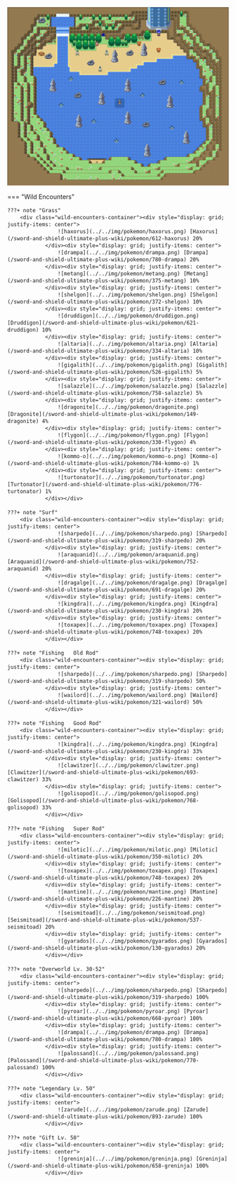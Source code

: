 <img src="../../img/routes/Wild Area 9 (Dragon).png" alt="Wild Area 9 (Dragon)"/>

=== "Wild Encounters"


	???+ note "Grass"
		<div class="wild-encounters-container"><div style="display: grid; justify-items: center">
                    ![haxorus](../../img/pokemon/haxorus.png) [Haxorus](/sword-and-shield-ultimate-plus-wiki/pokemon/612-haxorus) 20%
                </div><div style="display: grid; justify-items: center">
                    ![drampa](../../img/pokemon/drampa.png) [Drampa](/sword-and-shield-ultimate-plus-wiki/pokemon/780-drampa) 20%
                </div><div style="display: grid; justify-items: center">
                    ![metang](../../img/pokemon/metang.png) [Metang](/sword-and-shield-ultimate-plus-wiki/pokemon/375-metang) 10%
                </div><div style="display: grid; justify-items: center">
                    ![shelgon](../../img/pokemon/shelgon.png) [Shelgon](/sword-and-shield-ultimate-plus-wiki/pokemon/372-shelgon) 10%
                </div><div style="display: grid; justify-items: center">
                    ![druddigon](../../img/pokemon/druddigon.png) [Druddigon](/sword-and-shield-ultimate-plus-wiki/pokemon/621-druddigon) 10%
                </div><div style="display: grid; justify-items: center">
                    ![altaria](../../img/pokemon/altaria.png) [Altaria](/sword-and-shield-ultimate-plus-wiki/pokemon/334-altaria) 10%
                </div><div style="display: grid; justify-items: center">
                    ![gigalith](../../img/pokemon/gigalith.png) [Gigalith](/sword-and-shield-ultimate-plus-wiki/pokemon/526-gigalith) 5%
                </div><div style="display: grid; justify-items: center">
                    ![salazzle](../../img/pokemon/salazzle.png) [Salazzle](/sword-and-shield-ultimate-plus-wiki/pokemon/758-salazzle) 5%
                </div><div style="display: grid; justify-items: center">
                    ![dragonite](../../img/pokemon/dragonite.png) [Dragonite](/sword-and-shield-ultimate-plus-wiki/pokemon/149-dragonite) 4%
                </div><div style="display: grid; justify-items: center">
                    ![flygon](../../img/pokemon/flygon.png) [Flygon](/sword-and-shield-ultimate-plus-wiki/pokemon/330-flygon) 4%
                </div><div style="display: grid; justify-items: center">
                    ![kommo-o](../../img/pokemon/kommo-o.png) [Kommo-o](/sword-and-shield-ultimate-plus-wiki/pokemon/784-kommo-o) 1%
                </div><div style="display: grid; justify-items: center">
                    ![turtonator](../../img/pokemon/turtonator.png) [Turtonator](/sword-and-shield-ultimate-plus-wiki/pokemon/776-turtonator) 1%
                </div></div>

	???+ note "Surf"
		<div class="wild-encounters-container"><div style="display: grid; justify-items: center">
                    ![sharpedo](../../img/pokemon/sharpedo.png) [Sharpedo](/sword-and-shield-ultimate-plus-wiki/pokemon/319-sharpedo) 20%
                </div><div style="display: grid; justify-items: center">
                    ![araquanid](../../img/pokemon/araquanid.png) [Araquanid](/sword-and-shield-ultimate-plus-wiki/pokemon/752-araquanid) 20%
                </div><div style="display: grid; justify-items: center">
                    ![dragalge](../../img/pokemon/dragalge.png) [Dragalge](/sword-and-shield-ultimate-plus-wiki/pokemon/691-dragalge) 20%
                </div><div style="display: grid; justify-items: center">
                    ![kingdra](../../img/pokemon/kingdra.png) [Kingdra](/sword-and-shield-ultimate-plus-wiki/pokemon/230-kingdra) 20%
                </div><div style="display: grid; justify-items: center">
                    ![toxapex](../../img/pokemon/toxapex.png) [Toxapex](/sword-and-shield-ultimate-plus-wiki/pokemon/748-toxapex) 20%
                </div></div>

	???+ note "Fishing   Old Rod"
		<div class="wild-encounters-container"><div style="display: grid; justify-items: center">
                    ![sharpedo](../../img/pokemon/sharpedo.png) [Sharpedo](/sword-and-shield-ultimate-plus-wiki/pokemon/319-sharpedo) 50%
                </div><div style="display: grid; justify-items: center">
                    ![wailord](../../img/pokemon/wailord.png) [Wailord](/sword-and-shield-ultimate-plus-wiki/pokemon/321-wailord) 50%
                </div></div>

	???+ note "Fishing   Good Rod"
		<div class="wild-encounters-container"><div style="display: grid; justify-items: center">
                    ![kingdra](../../img/pokemon/kingdra.png) [Kingdra](/sword-and-shield-ultimate-plus-wiki/pokemon/230-kingdra) 33%
                </div><div style="display: grid; justify-items: center">
                    ![clawitzer](../../img/pokemon/clawitzer.png) [Clawitzer](/sword-and-shield-ultimate-plus-wiki/pokemon/693-clawitzer) 33%
                </div><div style="display: grid; justify-items: center">
                    ![golisopod](../../img/pokemon/golisopod.png) [Golisopod](/sword-and-shield-ultimate-plus-wiki/pokemon/768-golisopod) 33%
                </div></div>

	???+ note "Fishing   Super Rod"
		<div class="wild-encounters-container"><div style="display: grid; justify-items: center">
                    ![milotic](../../img/pokemon/milotic.png) [Milotic](/sword-and-shield-ultimate-plus-wiki/pokemon/350-milotic) 20%
                </div><div style="display: grid; justify-items: center">
                    ![toxapex](../../img/pokemon/toxapex.png) [Toxapex](/sword-and-shield-ultimate-plus-wiki/pokemon/748-toxapex) 20%
                </div><div style="display: grid; justify-items: center">
                    ![mantine](../../img/pokemon/mantine.png) [Mantine](/sword-and-shield-ultimate-plus-wiki/pokemon/226-mantine) 20%
                </div><div style="display: grid; justify-items: center">
                    ![seismitoad](../../img/pokemon/seismitoad.png) [Seismitoad](/sword-and-shield-ultimate-plus-wiki/pokemon/537-seismitoad) 20%
                </div><div style="display: grid; justify-items: center">
                    ![gyarados](../../img/pokemon/gyarados.png) [Gyarados](/sword-and-shield-ultimate-plus-wiki/pokemon/130-gyarados) 20%
                </div></div>

	???+ note "Overworld Lv. 30-52"
		<div class="wild-encounters-container"><div style="display: grid; justify-items: center">
                    ![sharpedo](../../img/pokemon/sharpedo.png) [Sharpedo](/sword-and-shield-ultimate-plus-wiki/pokemon/319-sharpedo) 100%
                </div><div style="display: grid; justify-items: center">
                    ![pyroar](../../img/pokemon/pyroar.png) [Pyroar](/sword-and-shield-ultimate-plus-wiki/pokemon/668-pyroar) 100%
                </div><div style="display: grid; justify-items: center">
                    ![drampa](../../img/pokemon/drampa.png) [Drampa](/sword-and-shield-ultimate-plus-wiki/pokemon/780-drampa) 100%
                </div><div style="display: grid; justify-items: center">
                    ![palossand](../../img/pokemon/palossand.png) [Palossand](/sword-and-shield-ultimate-plus-wiki/pokemon/770-palossand) 100%
                </div></div>

	???+ note "Legendary Lv. 50"
		<div class="wild-encounters-container"><div style="display: grid; justify-items: center">
                    ![zarude](../../img/pokemon/zarude.png) [Zarude](/sword-and-shield-ultimate-plus-wiki/pokemon/893-zarude) 100%
                </div></div>

	???+ note "Gift Lv. 50"
		<div class="wild-encounters-container"><div style="display: grid; justify-items: center">
                    ![greninja](../../img/pokemon/greninja.png) [Greninja](/sword-and-shield-ultimate-plus-wiki/pokemon/658-greninja) 100%
                </div></div>




